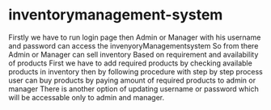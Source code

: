 # inventorymanagement-system
Firstly we have to run login page then Admin or Manager with his username and password can access the invenyoryManagementsystem
So from there Admin or Manager can sell inventory Based on requirement and availability of products 
First we have to add required products by checking available products in inventory then by following procedure with step by step process user can buy products by paying amount of required products to admin or manager
There is another option of updating username or password which will be accessable only to admin and manager.
